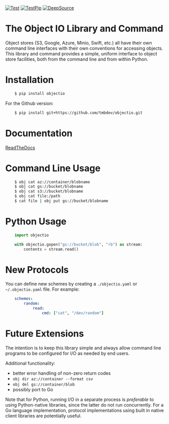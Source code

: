 [![Test](https://github.com/tmbdev/objectio/workflows/Test/badge.svg)](http://github.com/tmbdev/objectio/actions)
[![TestPip](https://github.com/tmbdev/objectio/workflows/TestPip/badge.svg)](http://github.com/tmbdev/objectio/actions)
[![DeepSource](https://static.deepsource.io/deepsource-badge-light-mini.svg)](https://deepsource.io/gh/tmbdev/objectio/?ref=repository-badge)

# The Object IO Library and Command

Object stores (S3, Google, Azure, Minio, Swift, etc.) all have their own
command line interfaces with their own conventions for accessing objects.
This library and command provides a simple, uniform interface to object
store facilities, both from the command line and from within Python.


# Installation

```Bash
    $ pip install objectio
```

For the Github version:

```Bash
    $ pip install git+https://github.com/tmbdev/objectio.git
```

# Documentation

[ReadTheDocs](http://objectio.readthedocs.io)

# Command Line Usage

```Bash
    $ obj cat az://container/blobname
    $ obj cat gs://bucket/blobname
    $ obj cat s3://bucket/blobname
    $ obj cat file:/path
    $ cat file | obj put gs://bucket/blobname
```

# Python Usage

```Python
    import objectio

    with objectio.gopen("gs://bucket/blob", "rb") as stream:
        contents = stream.read()
```

# New Protocols

You can define new schemes by creating a `./objectio.yaml` or `~/.objectio.yaml`
file. For example:

```YAML
    schemes:
        random:
            read:
                cmd: ["cat", "/dev/random"]
```

# Future Extensions

The intention is to keep this library simple and always allow command line
programs to be configured for I/O as needed by end users.

Additional functionality:

- better error handling of non-zero return codes
- `obj dir az://container --format csv`
- `obj del gs://container/blob`
- possibly port to Go 

Note that for Python, running I/O in a separate process is _preferable_ to using
Python-native libraries, since the latter do not run concurrently. For a Go
language implementation, protocol implementations using built in native client
libraries are potentially useful.
